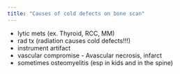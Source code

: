 ```yaml
---
title: "Causes of cold defects on bone scan"
---
```

- lytic mets (ex. Thyroid, RCC, MM)
- rad tx (radiation causes cold defects!!!)
- instrument artifact
- vascular compromise - Avascular necrosis, infarct
- sometimes osteomyelitis (esp in kids and in the spine)

